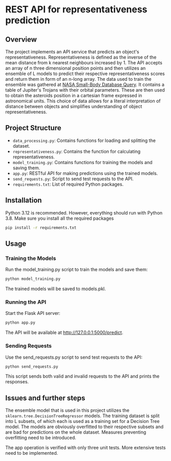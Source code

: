 # REST API for representativeness prediction

## Overview

The project implements an API service that predicts an object's representativeness. 
Representativeness is defined as the inverse of the mean distance from k nearest neighbours increased by 1.
The API accepts an array of n three dimensional position points and then utilizes an ensemble of L models to predict their respective representativeness scores and return them in form of an n-long array.
The data used to train the ensemble was gathered at [NASA Small-Body Database Query](https://ssd.jpl.nasa.gov/tools/sbdb_query.html). It contains a table of Jupiter's Trojans with their orbital parameters. These are then used to obtain the asteroids position in a cartesian frame expressed in astronomical units. This choice of data allows for a literal interpretation of distance between objects and simplifies understanding of object representativeness.

## Project Structure

- `data_processing.py`: Contains functions for loading and splitting the dataset.
- `representativeness.py`: Contains the function for calculating representativeness.
- `model_training.py`: Contains functions for training the models and saving them.
- `app.py`: RESTful API for making predictions using the trained models.
- `send_requests.py`: Script to send test requests to the API.
- `requirements.txt`: List of required Python packages.

## Installation

Python 3.12 is recommended. However, everything should run with Python 3.8.
Make sure you install all the required packages
```bash
pip install -r requirements.txt
```
## Usage

### Training the Models

Run the model_training.py script to train the models and save them:
```bash
python model_training.py
```
The trained models will be saved to models.pkl.

### Running the API

Start the Flask API server:

```bash
python app.py
```
The API will be available at http://127.0.0.1:5000/predict.

### Sending Requests

Use the send_requests.py script to send test requests to the API:

```bash
python send_requests.py
```
This script sends both valid and invalid requests to the API and prints the responses.

## Issues and further steps

The ensemble model that is used in this project utilizes the `sklearn.tree.DecisionTreeRegressor` models. The training dataset is split into L subsets, of which each is used as a training set for a Decision Tree model. The models are obviously overfitted to their respective subsets and are bad for predictions on the whole dataset. Measures preventing overfitting need to be introduced.

The app operation is verified with only three unit tests. More extensive tests need to be implemented.
